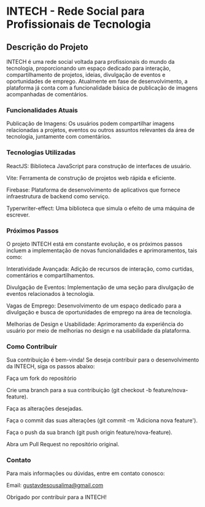 # INTECH - Rede Social para Profissionais de Tecnologia

## Descrição do Projeto
INTECH é uma rede social voltada para profissionais do mundo da tecnologia, proporcionando um espaço dedicado para interação, compartilhamento de projetos, ideias, divulgação de eventos e oportunidades de emprego. Atualmente em fase de desenvolvimento, a plataforma já conta com a funcionalidade básica de publicação de imagens acompanhadas de comentários.

### Funcionalidades Atuais
Publicação de Imagens: Os usuários podem compartilhar imagens relacionadas a projetos, eventos ou outros assuntos relevantes da área de tecnologia, juntamente com comentários.

### Tecnologias Utilizadas
ReactJS: Biblioteca JavaScript para construção de interfaces de usuário.

Vite: Ferramenta de construção de projetos web rápida e eficiente.

Firebase: Plataforma de desenvolvimento de aplicativos que fornece infraestrutura de backend como serviço.

Typerwriter-effect: Uma biblioteca que simula o efeito de uma máquina de escrever.

### Próximos Passos
O projeto INTECH está em constante evolução, e os próximos passos incluem a implementação de novas funcionalidades e aprimoramentos, tais como:

Interatividade Avançada: Adição de recursos de interação, como curtidas, comentários e compartilhamentos.

Divulgação de Eventos: Implementação de uma seção para divulgação de eventos relacionados à tecnologia.

Vagas de Emprego: Desenvolvimento de um espaço dedicado para a divulgação e busca de oportunidades de emprego na área de tecnologia.

Melhorias de Design e Usabilidade: Aprimoramento da experiência do usuário por meio de melhorias no design e na usabilidade da plataforma.

### Como Contribuir
Sua contribuição é bem-vinda! Se deseja contribuir para o desenvolvimento da INTECH, siga os passos abaixo:

Faça um fork do repositório

Crie uma branch para a sua contribuição (git checkout -b feature/nova-feature).

Faça as alterações desejadas.

Faça o commit das suas alterações (git commit -m 'Adiciona nova feature').

Faça o push da sua branch (git push origin feature/nova-feature).

Abra um Pull Request no repositório original.

### Contato
Para mais informações ou dúvidas, entre em contato conosco:

Email: gustavdesousalima@gmail.com

Obrigado por contribuir para a INTECH!

